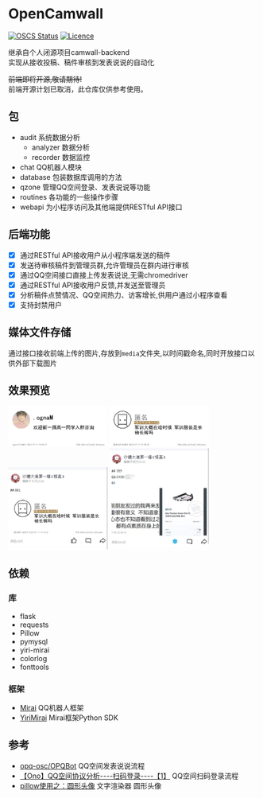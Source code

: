 # OpenCamwall


[![OSCS Status](https://www.oscs1024.com/platform/badge//RockChinQ/OpenCamwall.git.svg?size=small)](https://www.murphysec.com/dr/SB70LFWPato6GXzInU)
[![Licence](https://img.shields.io/github/license/RockChinQ/OpenCamwall)](https://github.com/RockChinQ/OpenCamwall/blob/master/LICENSE)

继承自个人闭源项目camwall-backend  
实现从接收投稿、稿件审核到发表说说的自动化

~~前端即将开源,敬请期待!~~  
前端开源计划已取消，此仓库仅供参考使用。

## 包

- audit 系统数据分析
    - analyzer 数据分析
    - recorder 数据监控
- chat QQ机器人模块
- database 包装数据库调用的方法
- qzone 管理QQ空间登录、发表说说等功能
- routines 各功能的一些操作步骤
- webapi 为小程序访问及其他端提供RESTful API接口

## 后端功能

- [x] 通过RESTful API接收用户从小程序端发送的稿件  
- [x] 发送待审核稿件到管理员群,允许管理员在群内进行审核  
- [x] 通过QQ空间接口直接上传发表说说,无需chromedriver  
- [x] 通过RESTful API接收用户反馈,并发送至管理员  
- [x] 分析稿件点赞情况、QQ空间热力、访客增长,供用户通过小程序查看  
- [x] 支持封禁用户  

## 媒体文件存储

通过接口接收前端上传的图片,存放到`media`文件夹,以时间戳命名,同时开放接口以供外部下载图片

## 效果预览

<img alt="稿件文字渲染" src="docs/res/render.jpg" title="&#39;稿件文字渲染&#39;" width="200"/>
<img alt="稿件文字渲染(匿名)" src="docs/res/render_anonymous.jpg" title="&#39;稿件文字渲染(匿名)&#39;" width="200"/>
<img alt="发表说说" src="docs/res/emotion.jpg" title="&#39;发表说说&#39;" width="200"/>
<img alt="发表说说(带图)" src="docs/res/emotion_image.jpg" title="&#39;发表说说(带图)&#39;" width="200"/>

## 依赖

### 库

* flask
* requests
* Pillow
* pymysql
* yiri-mirai
* colorlog
* fonttools

### 框架

* [Mirai](https://github.com/mamoe/mirai) QQ机器人框架
* [YiriMirai](https://github.com/YiriMiraiProject/YiriMirai) Mirai框架Python SDK

## 参考

* [opq-osc/OPQBot](https://github.com/opq-osc/OPQBot) QQ空间发表说说流程
* [【Ono】QQ空间协议分析----扫码登录----【1】](https://www.52pojie.cn/thread-1022123-1-1.html) QQ空间扫码登录流程
* [pillow使用之：圆形头像](https://www.jianshu.com/p/cdea3ba63cd7) 文字渲染器 圆形头像
